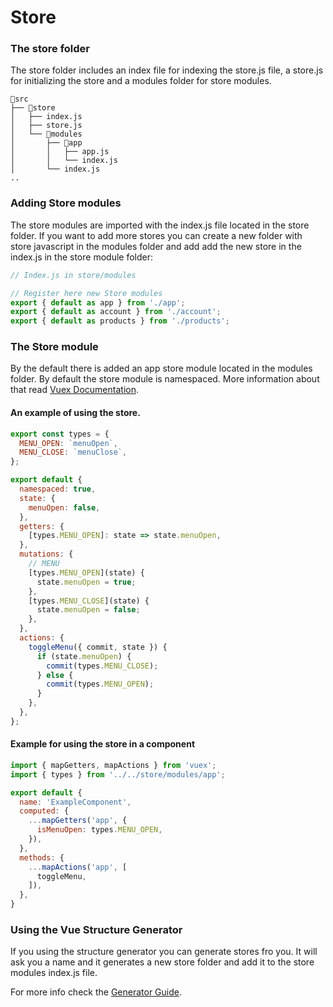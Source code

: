 # Store

### The store folder

The store folder includes an index file for indexing the store.js file, a store.js for initializing the store and a modules folder for store modules. 

``` text
📂src
├── 📂store
│   ├── index.js
│   ├── store.js
│   └── 📂modules
│       ├── 📂app
│       │   ├── app.js
│       │   └── index.js
│       └── index.js
..
```

### Adding Store modules

The store modules are imported with the index.js file located in the store folder. If you want to add more stores you can create a new folder with store javascript in the modules folder and add add the new store in the index.js in the store module folder:

```javascript
// Index.js in store/modules

// Register here new Store modules
export { default as app } from './app';
export { default as account } from './account';
export { default as products } from './products';

```

### The Store module

By the default there is added an app store module located in the modules folder. By default the store module is namespaced. More information about that read [Vuex Documentation](https://vuex.vuejs.org/guide/modules.html#namespacing).

#### An example of using the store.

```javascript
export const types = {
  MENU_OPEN: `menuOpen`,
  MENU_CLOSE: `menuClose`,
};

export default {
  namespaced: true,
  state: {
    menuOpen: false,
  },
  getters: {
    [types.MENU_OPEN]: state => state.menuOpen,
  },
  mutations: {
    // MENU
    [types.MENU_OPEN](state) {
      state.menuOpen = true;
    },
    [types.MENU_CLOSE](state) {
      state.menuOpen = false;
    },
  },
  actions: {
    toggleMenu({ commit, state }) {
      if (state.menuOpen) {
        commit(types.MENU_CLOSE);
      } else {
        commit(types.MENU_OPEN);
      }
    },
  },
};

```

#### Example for using the store in a component

```javascript
import { mapGetters, mapActions } from 'vuex';
import { types } from '../../store/modules/app';

export default {
  name: 'ExampleComponent',
  computed: {
    ...mapGetters('app', {
      isMenuOpen: types.MENU_OPEN,
    }),
  },
  methods: {
    ...mapActions('app', [
      toggleMenu,
    ]),
  },
}

```

### Using the Vue Structure Generator

If you using the structure generator you can generate stores fro  you. It will ask you a name and it generates a new store folder and add it to the store modules index.js file.

For more info check the [Generator Guide](../the-generator/getting-started-with-the-generator.md).

